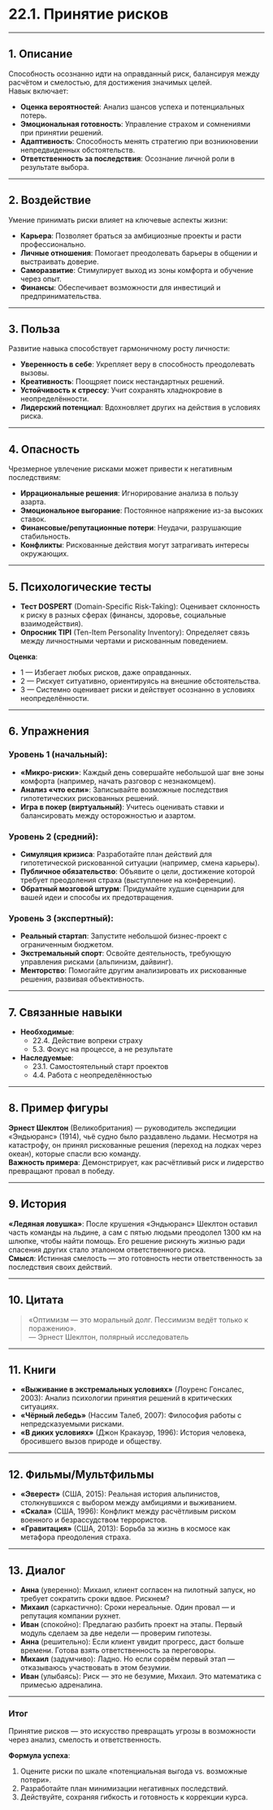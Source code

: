 # 22.1. Принятие рисков

---

## 1. Описание  
Способность осознанно идти на оправданный риск, балансируя между расчётом и смелостью, для достижения значимых целей.  
Навык включает:  
- **Оценка вероятностей**: Анализ шансов успеха и потенциальных потерь.  
- **Эмоциональная готовность**: Управление страхом и сомнениями при принятии решений.  
- **Адаптивность**: Способность менять стратегию при возникновении непредвиденных обстоятельств.  
- **Ответственность за последствия**: Осознание личной роли в результате выбора.  

---

## 2. Воздействие  
Умение принимать риски влияет на ключевые аспекты жизни:  
- **Карьера**: Позволяет браться за амбициозные проекты и расти профессионально.  
- **Личные отношения**: Помогает преодолевать барьеры в общении и выстраивать доверие.  
- **Саморазвитие**: Стимулирует выход из зоны комфорта и обучение через опыт.  
- **Финансы**: Обеспечивает возможности для инвестиций и предпринимательства.  

---

## 3. Польза  
Развитие навыка способствует гармоничному росту личности:  
- **Уверенность в себе**: Укрепляет веру в способность преодолевать вызовы.  
- **Креативность**: Поощряет поиск нестандартных решений.  
- **Устойчивость к стрессу**: Учит сохранять хладнокровие в неопределённости.  
- **Лидерский потенциал**: Вдохновляет других на действия в условиях риска.  

---

## 4. Опасность  
Чрезмерное увлечение рисками может привести к негативным последствиям:  
- **Иррациональные решения**: Игнорирование анализа в пользу азарта.  
- **Эмоциональное выгорание**: Постоянное напряжение из-за высоких ставок.  
- **Финансовые/репутационные потери**: Неудачи, разрушающие стабильность.  
- **Конфликты**: Рискованные действия могут затрагивать интересы окружающих.  

---

## 5. Психологические тесты  
- **Тест DOSPERT** (Domain-Specific Risk-Taking): Оценивает склонность к риску в разных сферах (финансы, здоровье, социальные взаимодействия).  
- **Опросник TIPI** (Ten-Item Personality Inventory): Определяет связь между личностными чертами и рискованным поведением.  

**Оценка**:  
- 1 — Избегает любых рисков, даже оправданных.  
- 2 — Рискует ситуативно, ориентируясь на внешние обстоятельства.  
- 3 — Системно оценивает риски и действует осознанно в условиях неопределённости.  

---

## 6. Упражнения  

### Уровень 1 (начальный):  
- **«Микро-риски»**: Каждый день совершайте небольшой шаг вне зоны комфорта (например, начать разговор с незнакомцем).  
- **Анализ «что если»**: Записывайте возможные последствия гипотетических рискованных решений.  
- **Игра в покер (виртуальный)**: Учитесь оценивать ставки и балансировать между осторожностью и азартом.  

### Уровень 2 (средний):  
- **Симуляция кризиса**: Разработайте план действий для гипотетической рискованной ситуации (например, смена карьеры).  
- **Публичное обязательство**: Объявите о цели, достижение которой требует преодоления страха (выступление на конференции).  
- **Обратный мозговой штурм**: Придумайте худшие сценарии для вашей идеи и способы их предотвращения.  

### Уровень 3 (экспертный):  
- **Реальный стартап**: Запустите небольшой бизнес-проект с ограниченным бюджетом.  
- **Экстремальный спорт**: Освойте деятельность, требующую управления рисками (альпинизм, дайвинг).  
- **Менторство**: Помогайте другим анализировать их рискованные решения, развивая объективность.  

---

## 7. Связанные навыки  
- **Необходимые**:  
  - 22.4. Действие вопреки страху  
  - 5.3. Фокус на процессе, а не результате  
- **Наследуемые**:  
  - 23.1. Самостоятельный старт проектов  
  - 4.4. Работа с неопределённостью  

---

## 8. Пример фигуры  
**Эрнест Шеклтон** (Великобритания) — руководитель экспедиции «Эндьюранс» (1914), чьё судно было раздавлено льдами. Несмотря на катастрофу, он принял рискованные решения (переход на лодках через океан), которые спасли всю команду.  
**Важность примера**: Демонстрирует, как расчётливый риск и лидерство превращают провал в победу.  

---

## 9. История  
**«Ледяная ловушка»**: После крушения «Эндьюранс» Шеклтон оставил часть команды на льдине, а сам с пятью людьми преодолел 1300 км на шлюпке, чтобы найти помощь. Его решение рискнуть жизнью ради спасения других стало эталоном ответственного риска.  
**Смысл**: Истинная смелость — это готовность нести ответственность за последствия своих действий.  

---

## 10. Цитата  
> «Оптимизм — это моральный долг. Пессимизм ведёт только к поражению».  
> — Эрнест Шеклтон, полярный исследователь  

---

## 11. Книги  
- **«Выживание в экстремальных условиях»** (Лоуренс Гонсалес, 2003): Анализ психологии принятия решений в критических ситуациях.  
- **«Чёрный лебедь»** (Нассим Талеб, 2007): Философия работы с непредсказуемыми рисками.  
- **«В диких условиях»** (Джон Кракауэр, 1996): История человека, бросившего вызов природе и обществу.  

---

## 12. Фильмы/Мультфильмы  
- **«Эверест»** (США, 2015): Реальная история альпинистов, столкнувшихся с выбором между амбициями и выживанием.  
- **«Скала»** (США, 1996): Конфликт между расчётливым риском военного и безрассудством террористов.  
- **«Гравитация»** (США, 2013): Борьба за жизнь в космосе как метафора преодоления страха.  

---

## 13. Диалог  
- **Анна** (уверенно): Михаил, клиент согласен на пилотный запуск, но требует сократить сроки вдвое. Рискнем?  
- **Михаил** (саркастично): Сроки нереальные. Один провал — и репутация компании рухнет.  
- **Иван** (спокойно): Предлагаю разбить проект на этапы. Первый модуль сделаем за две недели — проверим гипотезы.  
- **Анна** (решительно): Если клиент увидит прогресс, даст больше времени. Готова взять ответственность за переговоры.  
- **Михаил** (задумчиво): Ладно. Но если сорвём первый этап — отказываюсь участвовать в этом безумии.  
- **Иван** (улыбаясь): Риск — это не безумие, Михаил. Это математика с примесью адреналина.  

---

### **Итог**  
Принятие рисков — это искусство превращать угрозы в возможности через анализ, смелость и ответственность.  

**Формула успеха**:  
1. Оцените риски по шкале «потенциальная выгода vs. возможные потери».  
2. Разработайте план минимизации негативных последствий.  
3. Действуйте, сохраняя гибкость и готовность к коррекции курса.